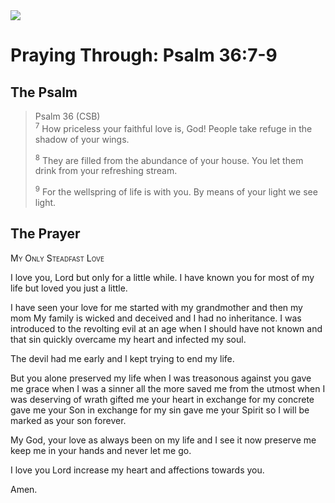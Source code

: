 <img class="intro-right" src="/images/art-paris-psalter.jpg">

# Praying Through: Psalm 36:7-9

## The Psalm

>Psalm 36 (CSB)  
><sup>7</sup> How priceless your faithful love is, God! People take refuge in the shadow of your wings. 
>
><sup>8</sup> They are filled from the abundance of your house. You let them drink from your refreshing stream. 
>
><sup>9</sup> For the wellspring of life is with you. By means of your light we see light. 

## The Prayer

<div style="font-variant: small-caps;">
My Only Steadfast Love
</div>


I love you, Lord
  but only for a little while.
I have known you for most of my life
  but loved you just a little.

I have seen your love for me
  started with my grandmother
  and then my mom
My family is wicked and deceived
  and I had no inheritance.
I was introduced to the revolting evil
  at an age when I should have not known
  and that sin
  quickly overcame my heart
  and infected my soul.

The devil had me early
  and I kept trying to end my life.

But you alone
  preserved my life
  when I was treasonous against you
  gave me grace
  when I was a sinner all the more
  saved me from the utmost
  when I was deserving of wrath
  gifted me your heart
  in exchange for my concrete
  gave me your Son
  in exchange for my sin
  gave me your Spirit
  so I will be marked as your son
  forever.

My God,
  your love as always been on my life
  and I see it now
  preserve me
  keep me in your hands
  and never let me go.

I love you Lord
  increase my heart and affections
  towards you.

Amen.
